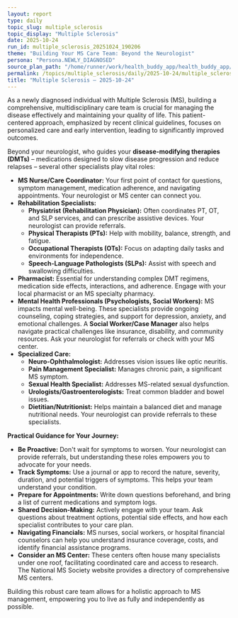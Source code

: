 ```yaml
---
layout: report
type: daily
topic_slug: multiple_sclerosis
topic_display: "Multiple Sclerosis"
date: 2025-10-24
run_id: multiple_sclerosis_20251024_190206
theme: "Building Your MS Care Team: Beyond the Neurologist"
persona: "Persona.NEWLY_DIAGNOSED"
source_plan_path: "/home/runner/work/health_buddy_app/health_buddy_app/.results/multiple_sclerosis/weekly_plan/2025-10-20/plan.json"
permalink: /topics/multiple_sclerosis/daily/2025-10-24/multiple_sclerosis_20251024_190206/
title: "Multiple Sclerosis — 2025-10-24"
---
```


As a newly diagnosed individual with Multiple Sclerosis (MS), building a comprehensive, multidisciplinary care team is crucial for managing the disease effectively and maintaining your quality of life. This patient-centered approach, emphasized by recent clinical guidelines, focuses on personalized care and early intervention, leading to significantly improved outcomes.

Beyond your neurologist, who guides your **disease-modifying therapies (DMTs)** – medications designed to slow disease progression and reduce relapses – several other specialists play vital roles:

*   **MS Nurse/Care Coordinator:** Your first point of contact for questions, symptom management, medication adherence, and navigating appointments. Your neurologist or MS center can connect you.
*   **Rehabilitation Specialists:**
    *   **Physiatrist (Rehabilitation Physician):** Often coordinates PT, OT, and SLP services, and can prescribe assistive devices. Your neurologist can provide referrals.
    *   **Physical Therapists (PTs):** Help with mobility, balance, strength, and fatigue.
    *   **Occupational Therapists (OTs):** Focus on adapting daily tasks and environments for independence.
    *   **Speech-Language Pathologists (SLPs):** Assist with speech and swallowing difficulties.
*   **Pharmacist:** Essential for understanding complex DMT regimens, medication side effects, interactions, and adherence. Engage with your local pharmacist or an MS specialty pharmacy.
*   **Mental Health Professionals (Psychologists, Social Workers):** MS impacts mental well-being. These specialists provide ongoing counseling, coping strategies, and support for depression, anxiety, and emotional challenges. A **Social Worker/Case Manager** also helps navigate practical challenges like insurance, disability, and community resources. Ask your neurologist for referrals or check with your MS center.
*   **Specialized Care:**
    *   **Neuro-Ophthalmologist:** Addresses vision issues like optic neuritis.
    *   **Pain Management Specialist:** Manages chronic pain, a significant MS symptom.
    *   **Sexual Health Specialist:** Addresses MS-related sexual dysfunction.
    *   **Urologists/Gastroenterologists:** Treat common bladder and bowel issues.
    *   **Dietitian/Nutritionist:** Helps maintain a balanced diet and manage nutritional needs.
    Your neurologist can provide referrals to these specialists.

**Practical Guidance for Your Journey:**

*   **Be Proactive:** Don't wait for symptoms to worsen. Your neurologist can provide referrals, but understanding these roles empowers you to advocate for your needs.
*   **Track Symptoms:** Use a journal or app to record the nature, severity, duration, and potential triggers of symptoms. This helps your team understand your condition.
*   **Prepare for Appointments:** Write down questions beforehand, and bring a list of current medications and symptom logs.
*   **Shared Decision-Making:** Actively engage with your team. Ask questions about treatment options, potential side effects, and how each specialist contributes to your care plan.
*   **Navigating Financials:** MS nurses, social workers, or hospital financial counselors can help you understand insurance coverage, costs, and identify financial assistance programs.
*   **Consider an MS Center:** These centers often house many specialists under one roof, facilitating coordinated care and access to research. The National MS Society website provides a directory of comprehensive MS centers.

Building this robust care team allows for a holistic approach to MS management, empowering you to live as fully and independently as possible.

